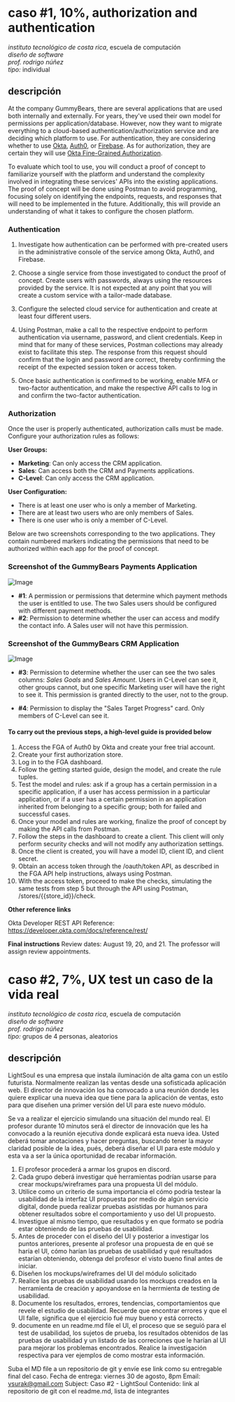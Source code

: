 # caso #1, 10%, authorization and authentication

_instituto tecnológico de costa rica_, escuela de computación  
_diseño de software_  
_prof. rodrigo núñez_  
_tipo:_ individual

## descripción 
At the company GummyBears, there are several applications that are used both internally and externally. For years, they've used their own model for permissions per application/database. However, now they want to migrate everything to a cloud-based authentication/authorization service and are deciding which platform to use. For authentication, they are considering whether to use [Okta](https://www.okta.com/), [Auth0](https://auth0.com/), or [Firebase](https://firebase.google.com/). As for authorization, they are certain they will use [Okta Fine-Grained Authorization](https://auth0.com/fine-grained-authorization).

To evaluate which tool to use, you will conduct a proof of concept to familiarize yourself with the platform and understand the complexity involved in integrating these services' APIs into the existing applications. The proof of concept will be done using Postman to avoid programming, focusing solely on identifying the endpoints, requests, and responses that will need to be implemented in the future. Additionally, this will provide an understanding of what it takes to configure the chosen platform.


### Authentication
1. Investigate how authentication can be performed with pre-created users in the administrative console of the service among Okta, Auth0, and Firebase.

2. Choose a single service from those investigated to conduct the proof of concept. Create users with passwords, always using the resources provided by the service. It is not expected at any point that you will create a custom service with a tailor-made database.

3. Configure the selected cloud service for authentication and create at least four different users.

4. Using Postman, make a call to the respective endpoint to perform authentication via username, password, and client credentials. Keep in mind that for many of these services, Postman collections may already exist to facilitate this step. The response from this request should confirm that the login and password are correct, thereby confirming the receipt of the expected session token or access token. 

5. Once basic authentication is confirmed to be working, enable MFA or two-factor authentication, and make the respective API calls to log in and confirm the two-factor authentication.

### Authorization

Once the user is properly authenticated, authorization calls must be made. Configure your authorization rules as follows:

**User Groups:**
- **Marketing**: Can only access the CRM application.
- **Sales**: Can access both the CRM and Payments applications.
- **C-Level**: Can only access the CRM application.

**User Configuration:**
- There is at least one user who is only a member of Marketing.
- There are at least two users who are only members of Sales.
- There is one user who is only a member of C-Level.

Below are two screenshots corresponding to the two applications. They contain numbered markers indicating the permissions that need to be authorized within each app for the proof of concept.

### Screenshot of the GummyBears Payments Application
![Image](./images/paymentmethods.jpg)

- **#1**: A permission or permissions that determine which payment methods the user is entitled to use. The two Sales users should be configured with different payment methods.
- **#2**: Permission to determine whether the user can access and modify the contact info. A Sales user will not have this permission.

### Screenshot of the GummyBears CRM Application
![Image](./images/salesreport.jpg)

- **#3**: Permission to determine whether the user can see the two sales columns: *Sales Goals* and *Sales Amount*. Users in C-Level can see it, other groups cannot, but one specific Marketing user will have the right to see it. This permission is granted directly to the user, not to the group.
  
- **#4**: Permission to display the "Sales Target Progress" card. Only members of C-Level can see it.

#### To carry out the previous steps, a high-level guide is provided below

1. Access the FGA of Auth0 by Okta and create your free trial account.
2. Create your first authorization store.
3. Log in to the FGA dashboard.
4. Follow the getting started guide, design the model, and create the rule tuples.
5. Test the model and rules: ask if a group has a certain permission in a specific application, if a user has access permission in a particular application, or if a user has a certain permission in an application inherited from belonging to a specific group; both for failed and successful cases.
6. Once your model and rules are working, finalize the proof of concept by making the API calls from Postman.
7. Follow the steps in the dashboard to create a client. This client will only perform security checks and will not modify any authorization settings.
8. Once the client is created, you will have a model ID, client ID, and client secret.
9. Obtain an access token through the /oauth/token API, as described in the FGA API help instructions, always using Postman.
10. With the access token, proceed to make the checks, simulating the same tests from step 5 but through the API using Postman, /stores/{{store_id}}/check.

**Other reference links**

Okta Developer REST API Reference: https://developer.okta.com/docs/reference/rest/

**Final instructions**
Review dates: August 19, 20, and 21.
The professor will assign review appointments.

# caso #2, 7%, UX test un caso de la vida real

_instituto tecnológico de costa rica_, escuela de computación  
_diseño de software_  
_prof. rodrigo núñez_  
_tipo:_ grupos de 4 personas, aleatorios


## descripción

LightSoul es una empresa que instala iluminación de alta gama con un estilo futurista. Normalmente realizan las ventas desde una sofisticada aplicación web. El director de innovación los ha convocado a una reunión donde les quiere explicar una nueva idea que tiene para la aplicación de ventas, esto para que diseñen una primer versión del UI para este nuevo módulo. 

Se va a realizar el ejercicio simulando una situación del mundo real. El profesor durante 10 minutos será el director de innovación que les ha convocado a la reunión ejecutiva donde explicará esta nueva idea. Usted deberá tomar anotaciones y hacer preguntas, buscando tener la mayor claridad posible de la idea, pués, deberá diseñar el UI para este módulo y esta va a ser la única oportunidad de recabar información. 

1. El profesor procederá a armar los grupos en discord. 
2. Cada grupo deberá investigar qué herramientas podrían usarse para crear mockups/wireframes para una propuesta UI del módulo.
3. Utilice como un criterio de suma importancia el cómo podría testear la usabilidad de la interfaz UI propuesta por medio de algún servicio digital, donde pueda realizar pruebas asistidas por humanos para obtener resultados sobre el comportamiento y uso del UI propuesto.
4. Investigue al mismo tiempo, que resultados y en que formato se podría estar obteniendo de las pruebas de usabilidad.
5. Antes de proceder con el diseño del UI y posterior a investigar los puntos anteriores, presente al profesor una propuesta de en qué se haría el UI, cómo harían las pruebas de usabilidad y qué resultados estarían obteniendo, obtenga del profesor el visto bueno final antes de iniciar. 
6. Diseñen los mockups/wireframes del UI del módulo solicitado 
7. Realice las pruebas de usabilidad usando los mockups creados en la herramienta de creación y apoyandose en la herrmienta de testing de usabilidad.
8. Documente los resultados, errores, tendencias, comportamientos que revele el estudio de usabilidad. Recuerde que encontrar errores y que el UI falle, significa que el ejercicio fué muy bueno y está correcto.
9. documente en un readme.md file el UI, el proceso que se seguió para el test de usabilidad, los sujetos de prueba, los resultados obtenidos de las pruebas de usabilidad y un listado de las correciones que le harían al UI para mejorar los problemas encontrados. Realice la investigación respectiva para ver ejemplos de como mostrar esta información. 

Suba el MD file a un repositorio de git y envíe ese link como su entregable final del caso.
Fecha de entrega: viernes 30 de agosto, 8pm 
Email: vsurak@gmail.com 
Subject: Caso #2 - LightSoul
Contenido: link al repositorio de git con el readme.md, lista de integrantes 

